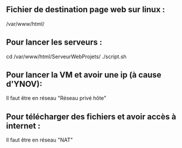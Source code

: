 ## Fichier de destination page web sur linux :
/var/www/html/

## Pour lancer les serveurs :
cd /var/www/html/ServeurWebProjets/
./script.sh

## Pour lancer la VM et avoir une ip (à cause d'YNOV):
Il faut être en réseau "Réseau privé hôte"

## Pour télécharger des fichiers et avoir accès à internet :
Il faut être en réseau "NAT"